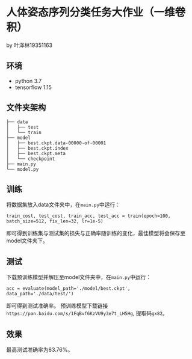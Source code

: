 # 人体姿态序列分类任务大作业（一维卷积）
by 叶泽林19351163
## 环境
* python 3.7
* tensorflow 1.15
## 文件夹架构
```
├── data
│   ├── test
│   └── train
├── model
│   ├── best.ckpt.data-00000-of-00001
│   ├── best.ckpt.index
│   ├── best.ckpt.meta
│   └── checkpoint
├── main.py 
└── model.py
```
## 训练
将数据集放入data文件夹中，在```main.py```中运行：
```
train_cost, test_cost, train_acc, test_acc = train(epoch=100, batch_size=512, fix_len=32, lr=1e-5)
```
即可得到训练集与测试集的损失与正确率随训练的变化，最佳模型将会保存至model文件夹下。
## 测试
下载预训练模型并解压至model文件夹中，在```main.py```中运行：
```
acc = evaluate(model_path='./model/best.ckpt', data_path='./data/test/')
```
即可得到测试准确率。
预训练模型下载链接```https://pan.baidu.com/s/1FqBvf6KzVU9y3e7t_LH5Hg```, 提取码```gx82```。
## 效果
最高测试准确率为83.76%。
